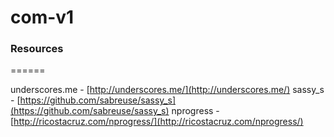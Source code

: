 com-v1
======

### Resources
======

underscores.me - [http://underscores.me/](http://underscores.me/)
sassy_s - [https://github.com/sabreuse/sassy_s](https://github.com/sabreuse/sassy_s)
nprogress - [http://ricostacruz.com/nprogress/](http://ricostacruz.com/nprogress/)

